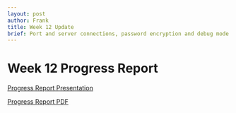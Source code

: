 ```yaml
---
layout: post
author: Frank
title: Week 12 Update
brief: Port and server connections, password encryption and debug mode.
---
```


# Week 12 Progress Report

[Progress Report Presentation]({{site.url}}/assets/pptx/presentation-week-12.pptx)

[Progress Report PDF]({{site.url}}/assets/pdfs/progress-week-12.pdf)




